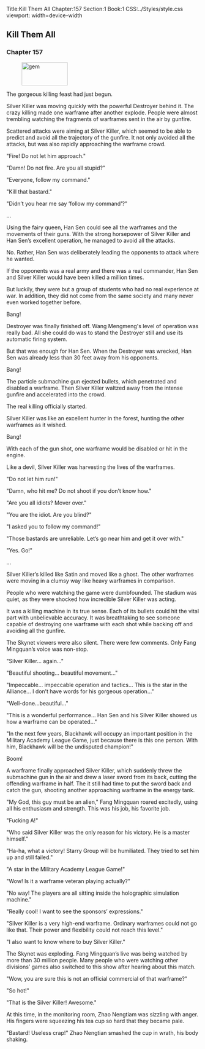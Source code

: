 Title:Kill Them All 
Chapter:157 
Section:1 
Book:1 
CSS:../Styles/style.css 
viewport: width=device-width
  
## Kill Them All
### Chapter 157
  
<figure>
	<img src="../Images/gem.gif" alt="gem" id="gem" width="120" height="60" />
</figure>
  

  
The gorgeous killing feast had just begun.

Silver Killer was moving quickly with the powerful Destroyer behind it. The crazy killing made one warframe after another explode. People were almost trembling watching the fragments of warframes sent in the air by gunfire.

Scattered attacks were aiming at Silver Killer, which seemed to be able to predict and avoid all the trajectory of the gunfire. It not only avoided all the attacks, but was also rapidly approaching the warframe crowd.

"Fire! Do not let him approach."

"Damn! Do not fire. Are you all stupid?"

"Everyone, follow my command."

"Kill that bastard."

"Didn’t you hear me say ‘follow my command’?"

...

Using the fairy queen, Han Sen could see all the warframes and the movements of their guns. With the strong horsepower of Silver Killer and Han Sen’s excellent operation, he managed to avoid all the attacks.

No. Rather, Han Sen was deliberately leading the opponents to attack where he wanted.

If the opponents was a real army and there was a real commander, Han Sen and Silver Killer would have been killed a million times.

But luckily, they were but a group of students who had no real experience at war. In addition, they did not come from the same society and many never even worked together before.

Bang!

Destroyer was finally finished off. Wang Mengmeng's level of operation was really bad. All she could do was to stand the Destroyer still and use its automatic firing system.

But that was enough for Han Sen. When the Destroyer was wrecked, Han Sen was already less than 30 feet away from his opponents.

Bang!

The particle submachine gun ejected bullets, which penetrated and disabled a warframe. Then Silver Killer waltzed away from the intense gunfire and accelerated into the crowd.

The real killing officially started.

Silver Killer was like an excellent hunter in the forest, hunting the other warframes as it wished.

Bang!

With each of the gun shot, one warframe would be disabled or hit in the engine.

Like a devil, Silver Killer was harvesting the lives of the warframes.

"Do not let him run!"

"Damn, who hit me? Do not shoot if you don’t know how."

"Are you all idiots? Mover over."

"You are the idiot. Are you blind?"

"I asked you to follow my command!"

"Those bastards are unreliable. Let’s go near him and get it over with."

"Yes. Go!"

...

Silver Killer’s killed like Satin and moved like a ghost. The other warframes were moving in a clumsy way like heavy warframes in comparison.

People who were watching the game were dumbfounded. The stadium was quiet, as they were shocked how incredible Silver Killer was acting.

It was a killing machine in its true sense. Each of its bullets could hit the vital part with unbelievable accuracy. It was breathtaking to see someone capable of destroying one warframe with each shot while backing off and avoiding all the gunfire.

The Skynet viewers were also silent. There were few comments. Only Fang Mingquan’s voice was non-stop.

"Silver Killer... again..."

"Beautiful shooting... beautiful movement..."

"Impeccable... impeccable operation and tactics... This is the star in the Alliance... I don’t have words for his gorgeous operation..."

"Well-done...beautiful..."

"This is a wonderful performance... Han Sen and his Silver Killer showed us how a warframe can be operated..."

"In the next few years, Blackhawk will occupy an important position in the Military Academy League Game, just because there is this one person. With him, Blackhawk will be the undisputed champion!"

Boom!

A warframe finally approached Silver Killer, which suddenly threw the submachine gun in the air and drew a laser sword from its back, cutting the offending warframe in half. The it still had time to put the sword back and catch the gun, shooting another approaching warframe in the energy tank.

"My God, this guy must be an alien," Fang Mingquan roared excitedly, using all his enthusiasm and strength. This was his job, his favorite job.

"Fucking A!"

"Who said Silver Killer was the only reason for his victory. He is a master himself."

"Ha-ha, what a victory! Starry Group will be humiliated. They tried to set him up and still failed."

"A star in the Military Academy League Game!"

"Wow! Is it a warframe veteran playing actually?"

"No way! The players are all sitting inside the holographic simulation machine."

"Really cool! I want to see the sponsors’ expressions."

"Silver Killer is a very high-end warframe. Ordinary warframes could not go like that. Their power and flexibility could not reach this level."

"I also want to know where to buy Silver Killer."

The Skynet was exploding. Fang Mingquan’s live was being watched by more than 30 million people. Many people who were watching other divisions’ games also switched to this show after hearing about this match.

"Wow, you are sure this is not an official commercial of that warframe?"

"So hot!"

"That is the Silver Killer! Awesome."

At this time, in the monitoring room, Zhao Nengtiam was sizzling with anger. His fingers were squeezing his tea cup so hard that they became pale.

"Bastard! Useless crap!" Zhao Nengtian smashed the cup in wrath, his body shaking.